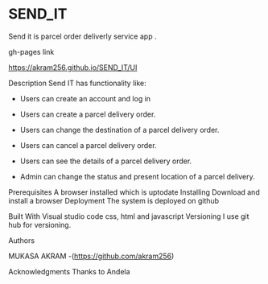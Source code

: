 # SEND_IT

Send it  is parcel order deliverly service app .

gh-pages link

https://akram256.github.io/SEND_IT/UI



Description
Send IT  has functionality like:

* Users can create an account and log in

* Users can create a parcel delivery order.

* Users can change the destination of a parcel delivery order.

* Users can cancel a parcel delivery order.

* Users can see the details of a parcel delivery order.

* Admin can change the status and present location of a parcel delivery.



Prerequisites
A browser installed which is uptodate
Installing
Download and install a browser
Deployment
The system is deployed on github


Built With
Visual studio code
css, html and javascript
Versioning
I use git hub for versioning.


Authors


MUKASA AKRAM -(https://github.com/akram256)


Acknowledgments
Thanks to Andela
